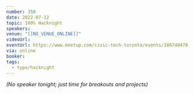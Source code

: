 ```yaml
---
number: 350
date: 2022-07-12
topic: 100% Hacknight
speakers: 
venue: "[[NO_VENUE_ONLINE]]"
videoUrl: 
eventUrl: https://www.meetup.com/civic-tech-toronto/events/286740478
via: online
booker: 
tags:
  - type/hacknight
---
```


*(No speaker tonight; just time for breakouts and projects)*
